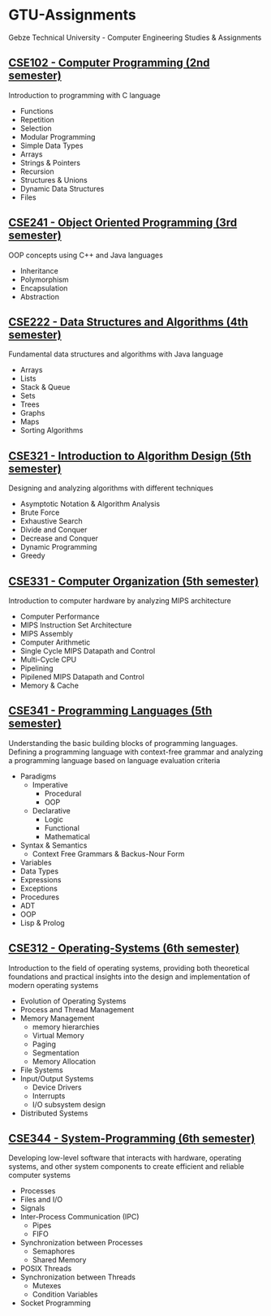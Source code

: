 # GTU-Assignments
Gebze Technical University - Computer Engineering Studies & Assignments 

## [CSE102 - Computer Programming (2nd semester)](https://github.com/ebylmz/GTU-Assignments/tree/main/CSE102%20-%20Computer%20Programming)
Introduction to programming with C language
- Functions
- Repetition
- Selection
- Modular Programming
- Simple Data Types
- Arrays
- Strings & Pointers
- Recursion
- Structures & Unions
- Dynamic Data Structures
- Files

## [CSE241 - Object Oriented Programming (3rd semester)](https://github.com/ebylmz/GTU-Assignments/tree/main/CSE241%20-%20Object%20Oriented%20Programming)
OOP concepts using C++ and Java languages
- Inheritance
- Polymorphism
- Encapsulation
- Abstraction

## [CSE222 - Data Structures and Algorithms (4th semester)](https://github.com/ebylmz/GTU-Assignments/tree/main/CSE222%20-%20Data%20Structures%20and%20Algorithms)
Fundamental data structures and algorithms with Java language
- Arrays
- Lists
- Stack & Queue
- Sets
- Trees
- Graphs
- Maps
- Sorting Algorithms

## [CSE321 - Introduction to Algorithm Design (5th semester)](https://github.com/ebylmz/GTU-Assignments/tree/main/CSE321%20-%20Introduction%20to%20Algorithm%20Design)
Designing and analyzing algorithms with different techniques
- Asymptotic Notation & Algorithm Analysis
- Brute Force
- Exhaustive Search 
- Divide and Conquer
- Decrease and Conquer
- Dynamic Programming
- Greedy 

## [CSE331 - Computer Organization (5th semester)](https://github.com/ebylmz/GTU-Assignments/tree/main/CSE331%20-%20Computer%20Organization)
Introduction to computer hardware by analyzing MIPS architecture
- Computer Performance
- MIPS Instruction Set Architecture
- MIPS Assembly
- Computer Arithmetic
- Single Cycle MIPS Datapath and Control
- Multi-Cycle CPU
- Pipelining
- Pipilened MIPS Datapath and Control
- Memory & Cache

## [CSE341 - Programming Languages (5th semester)](https://github.com/ebylmz/GTU-Assignments/tree/main/CSE341%20-%20Programming%20Languages)
Understanding the basic building blocks of programming languages. Defining a programming language with context-free grammar and analyzing a programming language based on language evaluation criteria
- Paradigms
    - Imperative
        - Procedural
        - OOP
    - Declarative
        - Logic
        - Functional
        - Mathematical
- Syntax & Semantics
    - Context Free Grammars & Backus-Nour Form
- Variables
- Data Types
- Expressions
- Exceptions
- Procedures
- ADT
- OOP
- Lisp & Prolog

## [CSE312 - Operating-Systems (6th semester)](https://github.com/ebylmz/GTU-Assignments/tree/main/CSE312%20-%20Operating-Systems)
Introduction to the field of operating systems, providing both theoretical foundations and practical insights into the design and implementation of modern operating systems
  - Evolution of Operating Systems
  - Process and Thread Management
  - Memory Management
      - memory hierarchies
      - Virtual Memory
      - Paging
      - Segmentation
      - Memory Allocation 
  - File Systems
  - Input/Output Systems
      - Device Drivers
      - Interrupts
      - I/O subsystem design
  - Distributed Systems

## [CSE344 - System-Programming (6th semester)](https://github.com/ebylmz/GTU-Assignments/tree/main/CSE344%20-%20System-Programming)
Developing low-level software that interacts with hardware, operating systems, and other system components to create efficient and reliable computer systems
  - Processes
  - Files and I/O
  - Signals
  - Inter-Process Communication (IPC)
      - Pipes
      - FIFO
  - Synchronization between Processes
      - Semaphores
      - Shared Memory
  - POSIX Threads
  - Synchronization between Threads
      - Mutexes
      - Condition Variables
  - Socket Programming

